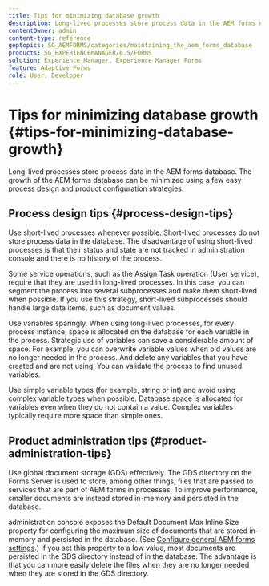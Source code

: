 ```yaml
---
title: Tips for minimizing database growth
description: Long-lived processes store process data in the AEM forms database. The growth of the AEM forms database can be minimized using a few easy process design and product configuration strategies.
contentOwner: admin
content-type: reference
geptopics: SG_AEMFORMS/categories/maintaining_the_aem_forms_database
products: SG_EXPERIENCEMANAGER/6.5/FORMS
solution: Experience Manager, Experience Manager Forms
feature: Adaptive Forms
role: User, Developer
---
```

# Tips for minimizing database growth {#tips-for-minimizing-database-growth}

Long-lived processes store process data in the AEM forms database. The growth of the AEM forms database can be minimized using a few easy process design and product configuration strategies.

## Process design tips {#process-design-tips}

Use short-lived processes whenever possible. Short-lived processes do not store process data in the database. The disadvantage of using short-lived processes is that their status and state are not tracked in administration console and there is no history of the process.

Some service operations, such as the Assign Task operation (User service), require that they are used in long-lived processes. In this case, you can segment the process into several subprocesses and make them short-lived when possible. If you use this strategy, short-lived subprocesses should handle large data items, such as document values.

Use variables sparingly. When using long-lived processes, for every process instance, space is allocated on the database for each variable in the process. Strategic use of variables can save a considerable amount of space. For example, you can overwrite variable values when old values are no longer needed in the process. And delete any variables that you have created and are not using. You can validate the process to find unused variables.

Use simple variable types (for example, string or int) and avoid using complex variable types when possible. Database space is allocated for variables even when they do not contain a value. Complex variables typically require more space than simple ones.

## Product administration tips {#product-administration-tips}

Use global document storage (GDS) effectively. The GDS directory on the Forms Server is used to store, among other things, files that are passed to services that are part of AEM forms in processes. To improve performance, smaller documents are instead stored in-memory and persisted in the database.

administration console exposes the Default Document Max Inline Size property for configuring the maximum size of documents that are stored in-memory and persisted in the database. (See [Configure general AEM forms settings](/help/forms/using/admin-help/configure-general-aem-forms-settings.md#configure-general-aem-forms-settings).) If you set this property to a low value, most documents are persisted in the GDS directory instead of in the database. The advantage is that you can more easily delete the files when they are no longer needed when they are stored in the GDS directory.
